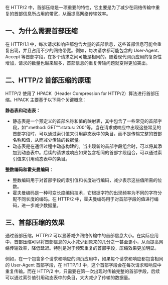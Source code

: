 在 HTTP/2 中，首部压缩是一项重要的特性，它主要是为了减少在网络传输中重复的首部信息所占用的带宽，从而提高网络传输效率。

## 一、为什么需要首部压缩

在 HTTP/1.1 中，每次请求和响应都包含大量的首部信息，这些首部信息可能会重复出现，并且占用不少的网络带宽。例如，每次请求都可能包含的 User-Agent、Accept 等首部字段，在多个请求之间可能是相同的。随着现代网页应用的复杂性增加，请求的数量也越来越多，首部信息的重复传输问题就变得更加突出。

## 二、HTTP/2 首部压缩的原理

HTTP/2 使用了 HPACK（Header Compression for HTTP/2）算法进行首部压缩。HPACK 主要基于以下两个关键概念：

**静态表和动态表：**

- 静态表是一个预定义的首部名称和值的映射表，其中包含了一些常见的首部字段，如“:method: GET”“:status: 200”等。当在请求或响应中出现这些常见的首部字段时，可以通过索引值来引用静态表中的条目，而不是传输完整的首部名称和值，从而减少传输的数据量。
- 动态表是在通信过程中动态构建的。当出现新的首部字段组合时，可以将其添加到动态表中。后续的请求或响应如果包含相同的首部字段组合，可以通过索引值来引用动态表中的条目。

**整数编码和霍夫曼编码**：

- 整数编码用于对首部字段的索引值和长度进行编码，减少表示这些值所需的位数。
- 霍夫曼编码是一种可变长度编码技术，它根据字符的出现频率为不同的字符分配不同长度的编码。在 HTTP/2 中，霍夫曼编码用于对首部字段的值进行编码，进一步减少数据量。

## 三、首部压缩的效果

通过首部压缩，HTTP/2 可以显著减少网络传输中的首部信息大小。在实际应用中，首部压缩可以将首部信息的大小减少到原来的几分之一甚至更小，从而提高网络传输效率，降低延迟。特别是对于频繁重复的首部字段，压缩效果更加明显。

例如，在一个包含多个请求和响应的网页应用中，如果每个请求和响应都包含相同的 User-Agent 首部字段，在 HTTP/1.1 中，这个首部字段会在每次请求和响应中重复传输。而在 HTTP/2 中，只需要在第一次出现时传输完整的首部字段，后续可以通过索引值引用动态表中的条目，大大减少了传输的数据量。

